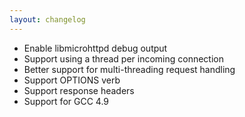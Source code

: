 ```yaml
---
layout: changelog
---
```


- Enable libmicrohttpd debug output
- Support using a thread per incoming connection
- Better support for multi-threading request handling
- Support OPTIONS verb
- Support response headers
- Support for GCC 4.9

